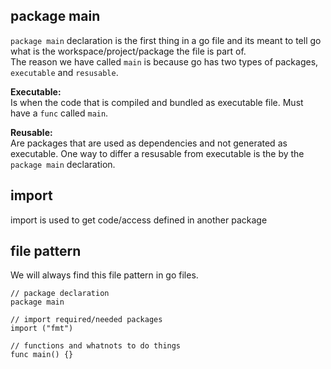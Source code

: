 <!-- @format -->

## package main

`package main` declaration is the first thing in a go file and its meant to tell go what is the workspace/project/package the file is part of. \
The reason we have called `main` is because go has two types of packages, `executable` and `resusable`.

**Executable:** \
Is when the code that is compiled and bundled as executable file. Must have a `func` called `main`.

**Reusable:** \
Are packages that are used as dependencies and not generated as executable. One way to differ a resusable from executable is the by the `package main` declaration.

## import

import is used to get code/access defined in another package

## file pattern

We will always find this file pattern in go files.

```
// package declaration
package main

// import required/needed packages
import ("fmt")

// functions and whatnots to do things
func main() {}
```
